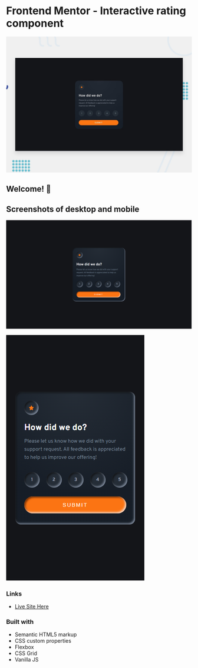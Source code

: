 # Frontend Mentor - Interactive rating component

![Design preview for the Interactive rating component coding challenge](./design/desktop-preview.jpg)

## Welcome! 👋

## Screenshots of desktop and mobile

![](./images/screenshot-desktop.PNG)

![](./images/screenshot-mobile.PNG)

### Links

- [Live Site Here](https://master--marvelous-fairy-4e732c.netlify.app/)

### Built with

- Semantic HTML5 markup
- CSS custom properties
- Flexbox
- CSS Grid
- Vanilla JS
